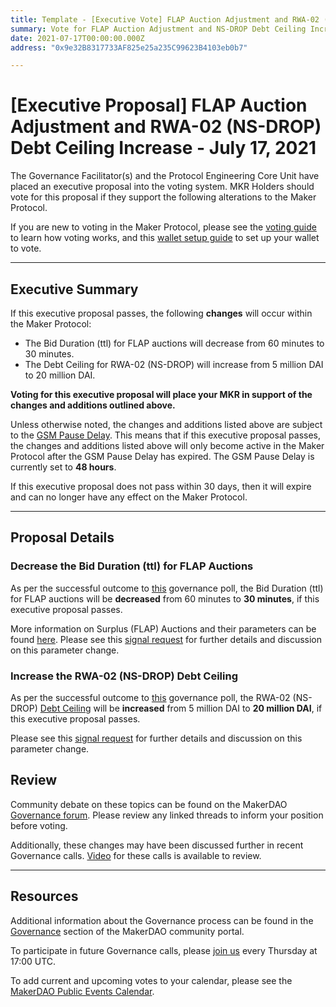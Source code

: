 ```yaml
---
title: Template - [Executive Vote] FLAP Auction Adjustment and RWA-02 (NS-DROP) Debt Ceiling Increase - July 17, 2021
summary: Vote for FLAP Auction Adjustment and NS-DROP Debt Ceiling Increase
date: 2021-07-17T00:00:00.000Z
address: "0x9e32B8317733AF825e25a235C99623B4103eb0b7"

---
```

# [Executive Proposal] FLAP Auction Adjustment and RWA-02 (NS-DROP) Debt Ceiling Increase - July 17, 2021

The Governance Facilitator(s) and the Protocol Engineering Core Unit have placed an executive proposal into the voting system. MKR Holders should vote for this proposal if they support the following alterations to the Maker Protocol.

If you are new to voting in the Maker Protocol, please see the [voting guide](https://community-development.makerdao.com/en/learn/governance/how-voting-works/) to learn how voting works, and this [wallet setup guide](https://community-development.makerdao.com/en/learn/governance/voting-setup/) to set up your wallet to vote.

---

## Executive Summary

If this executive proposal passes, the following **changes** will occur within the Maker Protocol:
- The Bid Duration (ttl) for FLAP auctions will decrease from 60 minutes to 30 minutes.
- The Debt Ceiling for RWA-02 (NS-DROP) will increase from 5 million DAI to 20 million DAI.

**Voting for this executive proposal will place your MKR in support of the changes and additions outlined above.**

Unless otherwise noted, the changes and additions listed above are subject to the [GSM Pause Delay](https://community-development.makerdao.com/en/learn/governance/param-gsm-pause-delay). This means that if this executive proposal passes, the changes and additions listed above will only become active in the Maker Protocol after the GSM Pause Delay has expired. The GSM Pause Delay is currently set to **48 hours**.

If this executive proposal does not pass within 30 days, then it will expire and can no longer have any effect on the Maker Protocol.

---

## Proposal Details

### Decrease the Bid Duration (ttl) for FLAP Auctions

As per the successful outcome to [this](https://vote.makerdao.com/polling/Qmb65Ynh?network=mainnet#poll-detail) governance poll, the Bid Duration (ttl) for FLAP auctions will be **decreased** from 60 minutes to **30 minutes**, if this executive proposal passes.

More information on Surplus (FLAP) Auctions and their parameters can be found [here](https://docs.makerdao.com/auctions/the-auctions-of-the-maker-protocol#surplus-auction). Please see this [signal request](https://forum.makerdao.com/t/signal-request-adjusting-ttl-bid-duration-on-flap-auctions/8673) for further details and discussion on this parameter change.

### Increase the RWA-02 (NS-DROP) Debt Ceiling

As per the successful outcome to [this](https://vote.makerdao.com/polling/QmUNouQ7?network=mainnet#poll-detail) governance poll, the RWA-02 (NS-DROP) [Debt Ceiling](https://community-development.makerdao.com/en/learn/governance/param-debt-ceiling) will be **increased** from 5 million DAI to **20 million DAI**, if this executive proposal passes.

Please see this [signal request](https://forum.makerdao.com/t/signal-request-increase-debt-ceiling-of-rwa-02-ns-drop-from-5m-to-20m/9077) for further details and discussion on this parameter change.

## Review

Community debate on these topics can be found on the MakerDAO [Governance forum](https://forum.makerdao.com/). Please review any linked threads to inform your position before voting.

Additionally, these changes may have been discussed further in recent Governance calls. [Video](https://www.youtube.com/playlist?list=PLLzkWCj8ywWNq5-90-Id6VPSsrk4OWVan) for these calls is available to review.

---

## Resources

Additional information about the Governance process can be found in the [Governance](https://community-development.makerdao.com/en/learn/governance) section of the MakerDAO community portal.

To participate in future Governance calls, please [join us](https://github.com/makerdao/community/tree/master/governance/governance-and-risk-meetings) every Thursday at 17:00 UTC.

To add current and upcoming votes to your calendar, please see the [MakerDAO Public Events Calendar](https://calendar.google.com/calendar/embed?src=makerdao.com_3efhm2ghipksegl009ktniomdk%40group.calendar.google.com&ctz=UTC&mode=week&showCalendars=0&showPrint=0).
